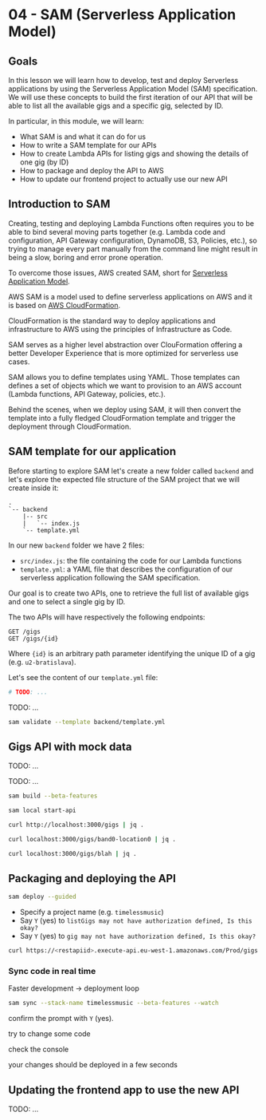 # 04 - SAM (Serverless Application Model)

## Goals

In this lesson we will learn how to develop, test and deploy Serverless applications by using the Serverless Application Model (SAM) specification. We will use these concepts to build the first iteration of our API that will be able to list all the available gigs and a specific gig, selected by ID.

In particular, in this module, we will learn:

  - What SAM is and what it can do for us
  - How to write a SAM template for our APIs
  - How to create Lambda APIs for listing gigs and showing the details of one gig (by ID)
  - How to package and deploy the API to AWS
  - How to update our frontend project to actually use our new API


## Introduction to SAM

Creating, testing and deploying Lambda Functions often requires you to be able to bind several moving parts together (e.g. Lambda code and configuration, API Gateway configuration, DynamoDB, S3, Policies, etc.), so trying to manage every part manually from the command line might result in being a slow, boring and error prone operation.

To overcome those issues, AWS created SAM, short for [Serverless Application Model](https://github.com/aws/serverless-application-model).

AWS SAM is a model used to define serverless applications on AWS and it is based on [AWS CloudFormation](https://aws.amazon.com/cloudformation/).

CloudFormation is the standard way to deploy applications and infrastructure to AWS using the principles of Infrastructure as Code.

SAM serves as a higher level abstraction over ClouFormation offering a better Developer Experience that is more optimized for serverless use cases.

SAM allows you to define templates using YAML. Those templates can defines a set of objects which we want to provision to an AWS account (Lambda functions, API Gateway, policies, etc.).

Behind the scenes, when we deploy using SAM, it will then convert the template into a fully fledged CloudFormation template and trigger the deployment through CloudFormation.


## SAM template for our application

Before starting to explore SAM let's create a new folder called `backend` and let's explore the expected file structure of the SAM project that we will create inside it:

```plain
.
`-- backend
    |-- src
    |   `-- index.js
    `-- template.yml
```

In our new `backend` folder we have 2 files:

  - `src/index.js`: the file containing the code for our Lambda functions
  - `template.yml`: a YAML file that describes the configuration of our serverless application following the SAM specification.

Our goal is to create two APIs, one to retrieve the full list of available gigs and one to select a single gig by ID.

The two APIs will have respectively the following endpoints:

```
GET /gigs
GET /gigs/{id}
```

Where `{id}` is an arbitrary path parameter identifying the unique ID of a gig (e.g. `u2-bratislava`).

Let's see the content of our `template.yml` file:

```yaml
# TODO: ...
```


TODO: ...

```bash
sam validate --template backend/template.yml
```


## Gigs API with mock data

TODO: ...





TODO: ...


```bash
sam build --beta-features
```

```bash
sam local start-api
```

```bash
curl http://localhost:3000/gigs | jq .
```

```bash
curl localhost:3000/gigs/band0-location0 | jq .
```

```bash
curl localhost:3000/gigs/blah | jq .
```


## Packaging and deploying the API

```bash
sam deploy --guided
```

- Specify a project name (e.g. `timelessmusic`)
- Say `Y` (yes) to `listGigs may not have authorization defined, Is this okay?`
- Say `Y` (yes) to `gig may not have authorization defined, Is this okay?`


```bash
curl https://<restapiid>.execute-api.eu-west-1.amazonaws.com/Prod/gigs | jq .
```


### Sync code in real time

Faster development -> deployment loop

```bash
sam sync --stack-name timelessmusic --beta-features --watch
```

confirm the prompt with `Y` (yes).

try to change some code

check the console

your changes should be deployed in a few seconds


## Updating the frontend app to use the new API

TODO: ...



